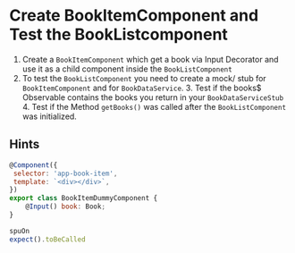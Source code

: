 # Create BookItemComponent and Test the BookListcomponent

1. Create a `BookItemComponent` which get a book via Input Decorator and use it as a child component inside the `BookListComponent`
2. To test the `BookListComponent` you need to create a mock/ stub for `BookItemComponent` and for `BookDataService`.
    3. Test if the books$ Observable contains the books you return in your `BookDataServiceStub`
    4. Test if the Method `getBooks()` was called after the `BookListComponent` was initialized.
   
## Hints

```js
@Component({
 selector: 'app-book-item',
 template: `<div></div>`,
})
export class BookItemDummyComponent {
	@Input() book: Book;
}
```

```js
spuOn
expect().toBeCalled
```

